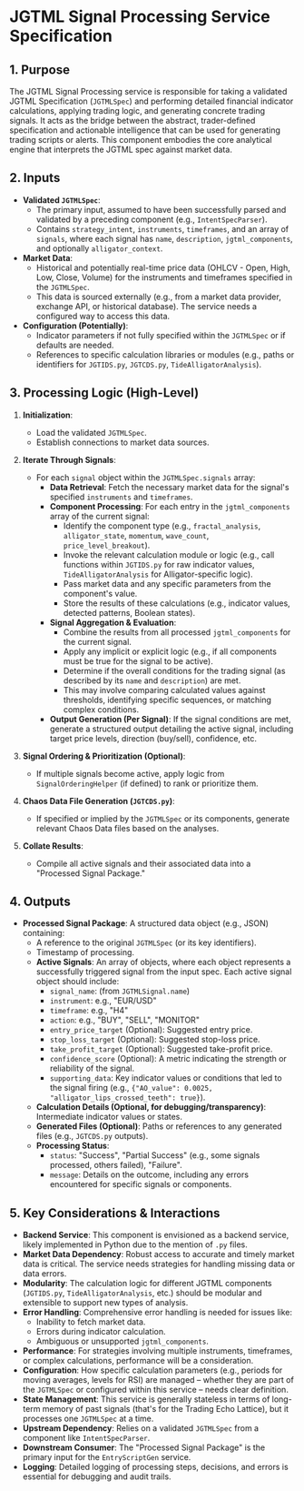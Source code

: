 # JGTML Signal Processing Service Specification

## 1. Purpose

The JGTML Signal Processing service is responsible for taking a validated JGTML Specification (`JGTMLSpec`) and performing detailed financial indicator calculations, applying trading logic, and generating concrete trading signals. It acts as the bridge between the abstract, trader-defined specification and actionable intelligence that can be used for generating trading scripts or alerts. This component embodies the core analytical engine that interprets the JGTML spec against market data.

## 2. Inputs

*   **Validated `JGTMLSpec`**:
    *   The primary input, assumed to have been successfully parsed and validated by a preceding component (e.g., `IntentSpecParser`).
    *   Contains `strategy_intent`, `instruments`, `timeframes`, and an array of `signals`, where each signal has `name`, `description`, `jgtml_components`, and optionally `alligator_context`.
*   **Market Data**:
    *   Historical and potentially real-time price data (OHLCV - Open, High, Low, Close, Volume) for the instruments and timeframes specified in the `JGTMLSpec`.
    *   This data is sourced externally (e.g., from a market data provider, exchange API, or historical database). The service needs a configured way to access this data.
*   **Configuration (Potentially)**:
    *   Indicator parameters if not fully specified within the `JGTMLSpec` or if defaults are needed.
    *   References to specific calculation libraries or modules (e.g., paths or identifiers for `JGTIDS.py`, `JGTCDS.py`, `TideAlligatorAnalysis`).

## 3. Processing Logic (High-Level)

1.  **Initialization**:
    *   Load the validated `JGTMLSpec`.
    *   Establish connections to market data sources.

2.  **Iterate Through Signals**:
    *   For each `signal` object within the `JGTMLSpec.signals` array:
        *   **Data Retrieval**: Fetch the necessary market data for the signal's specified `instruments` and `timeframes`.
        *   **Component Processing**: For each entry in the `jgtml_components` array of the current signal:
            *   Identify the component type (e.g., `fractal_analysis`, `alligator_state`, `momentum`, `wave_count`, `price_level_breakout`).
            *   Invoke the relevant calculation module or logic (e.g., call functions within `JGTIDS.py` for raw indicator values, `TideAlligatorAnalysis` for Alligator-specific logic).
            *   Pass market data and any specific parameters from the component's value.
            *   Store the results of these calculations (e.g., indicator values, detected patterns, Boolean states).
        *   **Signal Aggregation & Evaluation**:
            *   Combine the results from all processed `jgtml_components` for the current signal.
            *   Apply any implicit or explicit logic (e.g., if all components must be true for the signal to be active).
            *   Determine if the overall conditions for the trading signal (as described by its `name` and `description`) are met.
            *   This may involve comparing calculated values against thresholds, identifying specific sequences, or matching complex conditions.
        *   **Output Generation (Per Signal)**: If the signal conditions are met, generate a structured output detailing the active signal, including target price levels, direction (buy/sell), confidence, etc.

3.  **Signal Ordering & Prioritization (Optional)**:
    *   If multiple signals become active, apply logic from `SignalOrderingHelper` (if defined) to rank or prioritize them.

4.  **Chaos Data File Generation (`JGTCDS.py`)**:
    *   If specified or implied by the `JGTMLSpec` or its components, generate relevant Chaos Data files based on the analyses.

5.  **Collate Results**:
    *   Compile all active signals and their associated data into a "Processed Signal Package."

## 4. Outputs

*   **Processed Signal Package**: A structured data object (e.g., JSON) containing:
    *   A reference to the original `JGTMLSpec` (or its key identifiers).
    *   Timestamp of processing.
    *   **Active Signals**: An array of objects, where each object represents a successfully triggered signal from the input spec. Each active signal object should include:
        *   `signal_name`: (from `JGTMLSignal.name`)
        *   `instrument`: e.g., "EUR/USD"
        *   `timeframe`: e.g., "H4"
        *   `action`: e.g., "BUY", "SELL", "MONITOR"
        *   `entry_price_target` (Optional): Suggested entry price.
        *   `stop_loss_target` (Optional): Suggested stop-loss price.
        *   `take_profit_target` (Optional): Suggested take-profit price.
        *   `confidence_score` (Optional): A metric indicating the strength or reliability of the signal.
        *   `supporting_data`: Key indicator values or conditions that led to the signal firing (e.g., `{"AO_value": 0.0025, "alligator_lips_crossed_teeth": true}`).
    *   **Calculation Details (Optional, for debugging/transparency)**: Intermediate indicator values or states.
    *   **Generated Files (Optional)**: Paths or references to any generated files (e.g., `JGTCDS.py` outputs).
    *   **Processing Status**:
        *   `status`: "Success", "Partial Success" (e.g., some signals processed, others failed), "Failure".
        *   `message`: Details on the outcome, including any errors encountered for specific signals or components.

## 5. Key Considerations & Interactions

*   **Backend Service**: This component is envisioned as a backend service, likely implemented in Python due to the mention of `.py` files.
*   **Market Data Dependency**: Robust access to accurate and timely market data is critical. The service needs strategies for handling missing data or data errors.
*   **Modularity**: The calculation logic for different JGTML components (`JGTIDS.py`, `TideAlligatorAnalysis`, etc.) should be modular and extensible to support new types of analysis.
*   **Error Handling**: Comprehensive error handling is needed for issues like:
    *   Inability to fetch market data.
    *   Errors during indicator calculation.
    *   Ambiguous or unsupported `jgtml_components`.
*   **Performance**: For strategies involving multiple instruments, timeframes, or complex calculations, performance will be a consideration.
*   **Configuration**: How specific calculation parameters (e.g., periods for moving averages, levels for RSI) are managed – whether they are part of the `JGTMLSpec` or configured within this service – needs clear definition.
*   **State Management**: This service is generally stateless in terms of long-term memory of past signals (that's for the Trading Echo Lattice), but it processes one `JGTMLSpec` at a time.
*   **Upstream Dependency**: Relies on a validated `JGTMLSpec` from a component like `IntentSpecParser`.
*   **Downstream Consumer**: The "Processed Signal Package" is the primary input for the `EntryScriptGen` service.
*   **Logging**: Detailed logging of processing steps, decisions, and errors is essential for debugging and audit trails.
